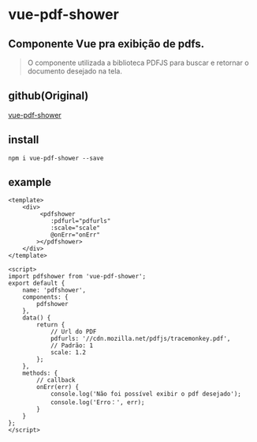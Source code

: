 # vue-pdf-shower

## Componente Vue pra exibição de pdfs.
> O componente utilizada a biblioteca PDFJS para buscar e retornar o documento desejado na tela.

## github(Original)
[vue-pdf-shower](https://github.com/TJ666/vue-pdf-shower)
## install
```
npm i vue-pdf-shower --save
```
## example
```
<template>
    <div>
         <pdfshower 
            :pdfurl="pdfurls" 
            :scale="scale" 
            @onErr="onErr"
        ></pdfshower>
    </div>
</template>

<script>
import pdfshower from 'vue-pdf-shower';
export default {
    name: 'pdfshower',
    components: {
        pdfshower
    },
    data() {
        return {
            // Url do PDF
            pdfurls: '//cdn.mozilla.net/pdfjs/tracemonkey.pdf',
            // Padrão: 1
            scale: 1.2
        };
    },
    methods: {
        // callback
        onErr(err) {
            console.log('Não foi possível exibir o pdf desejado');
            console.log('Erro：', err);
        }
    }
};
</script>
```
